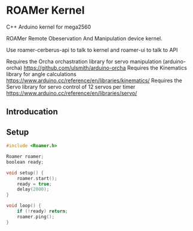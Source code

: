 # ROAMer Kernel

C++ Arduino kernel for mega2560

ROAMer Remote Obeservation And Manipulation device kernel.

Use roamer-cerberus-api to talk to kernel and roamer-ui to talk to API

Requires the Orcha orchastration library for servo manipulation (arduino-orcha) https://github.com/ulsmith/arduino-orcha
Requires the Kinematics library for angle calculations https://www.arduino.cc/reference/en/libraries/kinematics/
Requires the Servo library for servo control of 12 servos per timer https://www.arduino.cc/reference/en/libraries/servo/

## Introducation

## Setup

```cpp
#include <Roamer.h>

Roamer roamer;
boolean ready;

void setup() {
	roamer.start();
	ready = true;
	delay(2000);
}

void loop() {
	if (!ready) return;
	roamer.ping();
}
```